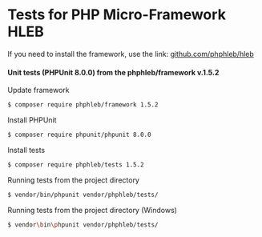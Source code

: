 Tests for PHP Micro-Framework HLEB
=====================

 If you need to install the framework, use the link: [github.com/phphleb/hleb](https://github.com/phphleb/hleb) 
 
 
 #### Unit tests (PHPUnit 8.0.0) from the phphleb/framework v.1.5.2

Update framework

```bash
$ composer require phphleb/framework 1.5.2
```

Install PHPUnit

```bash
$ composer require phpunit/phpunit 8.0.0
```

Install tests

```bash
$ composer require phphleb/tests 1.5.2
```

Running tests from the project directory

```bash
$ vendor/bin/phpunit vendor/phphleb/tests/
```

Running tests from the project directory (Windows)

```bash
$ vendor\bin\phpunit vendor/phphleb/tests/
```
